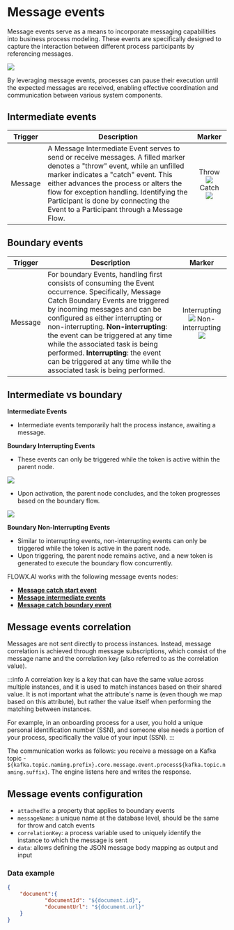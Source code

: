 # Message events

Message events serve as a means to incorporate messaging capabilities into business process modeling. These events are specifically designed to capture the interaction between different process participants by referencing messages. 

![](https://s3.eu-west-1.amazonaws.com/docx.flowx.ai/release34/message_events_new.png)

By leveraging message events, processes can pause their execution until the expected messages are received, enabling effective coordination and communication between various system components.



## Intermediate events

| Trigger | Description                                                                                                                                                                                                                                                                                                                                    |                                                                                                                    Marker                                                                                                                    |
| ------- | ---------------------------------------------------------------------------------------------------------------------------------------------------------------------------------------------------------------------------------------------------------------------------------------------------------------------------------------------- | :------------------------------------------------------------------------------------------------------------------------------------------------------------------------------------------------------------------------------------------: |
| Message | A Message Intermediate Event serves to send or receive messages. A filled marker denotes a "throw" event, while an unfilled marker indicates a "catch" event. This either advances the process or alters the flow for exception handling. Identifying the Participant is done by connecting the Event to a Participant through a Message Flow. | Throw ![](https://s3.eu-west-1.amazonaws.com/docx.flowx.ai/building-blocks/node/throw_message_event.png#center) Catch ![](https://s3.eu-west-1.amazonaws.com/docx.flowx.ai/building-blocks/node/message_catch_intermediate_event.png#center) |
 
## Boundary events

| Trigger | Description                                                                                                                                                                                                                                                                                                                                    |                                                                                                                    Marker                                                                                                                    |
| ------- | ---------------------------------------------------------------------------------------------------------------------------------------------------------------------------------------------------------------------------------------------------------------------------------------------------------------------------------------------- | :------------------------------------------------------------------------------------------------------------------------------------------------------------------------------------------------------------------------------------------: |
| Message | For boundary Events, handling first consists of consuming the Event occurrence. Specifically, Message Catch Boundary Events are triggered by incoming messages and can be configured as either interrupting or non-interrupting. **Non-interrupting**: the event can be triggered at any time while the associated task is being performed. **Interrupting**: the event can be triggered at any time while the associated task is being performed.   | Interrupting ![](https://s3.eu-west-1.amazonaws.com/docx.flowx.ai/building-blocks/node/message_catch_interrupting_event.png#center) Non-interrupting ![](https://s3.eu-west-1.amazonaws.com/docx.flowx.ai/building-blocks/node/%20message_catch_non_interrupting.png#center) |

## Intermediate vs boundary

**Intermediate Events**

- Intermediate events temporarily halt the process instance, awaiting a message.

**Boundary Interrupting Events**

- These events can only be triggered while the token is active within the parent node.

![](https://s3.eu-west-1.amazonaws.com/docx.flowx.ai/release34/token_interrupting.png)

- Upon activation, the parent node concludes, and the token progresses based on the boundary flow.

![](https://s3.eu-west-1.amazonaws.com/docx.flowx.ai/release34/token_intterrupting_exec.png)

**Boundary Non-Interrupting Events**

- Similar to interrupting events, non-interrupting events can only be triggered while the token is active in the parent node.
- Upon triggering, the parent node remains active, and a new token is generated to execute the boundary flow concurrently.																	


FLOWX.AI works with the following message events nodes:

* [**Message catch start event**](message-catch-start-event.md) 
* [**Message intermediate events**](../message-events/message-intermediate/)
* [**Message catch boundary event**](message-catch-boundary-event.md)


## Message events correlation

Messages are not sent directly to process instances. Instead, message correlation is achieved through message subscriptions, which consist of the message name and the correlation key (also referred to as the correlation value).

:::info
A correlation key is a key that can have the same value across multiple instances, and it is used to match instances based on their shared value. It is not important what the attribute's name is (even though we map based on this attribute), but rather the value itself when performing the matching between instances.

For example, in an onboarding process for a user, you hold a unique personal identification number (SSN), and someone else needs a portion of your process, specifically the value of your input (SSN).
:::

The communication works as follows: you receive a message on a Kafka topic - `${kafka.topic.naming.prefix}.core.message.event.process${kafka.topic.naming.suffix}`. The engine listens here and writes the response.

## Message events configuration

* `attachedTo`: a property that applies to boundary events
* `messageName`: a unique name at the database level, should be the same for throw and catch events
* `correlationKey`: a process variable used to uniquely identify the instance to which the message is sent
* `data`: allows defining the JSON message body mapping as output and input

### Data example

```json
{
	"document":{
			"documentId": "${document.id}",
			"documentUrl": "${document.url}"
	}
}
```


